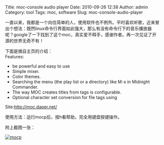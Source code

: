 Title: moc-console audio player
Date: 2010-09-26 12:38
Author: admin
Category: tool
Tags: moc, software
Slug: moc-console-audio-player

一直以来，我都是一个向往简单的人，使用软件也不例外。平时喜欢听歌，近来冒出个想法：既然linux命令行界面如此强大，那么有没有命令行下的音乐播放器呢？google了一下找到了这个moc，真实爱不释手，感谢作者。再一次见证了开源的世界无奇不有！

下面是摘自主页的介绍：  
Features:

-   be powerful and easy to use
-   Simple mixer.
-   Color themes.
-   Searching the menu (the play list or a directory) like M-s in
    Midnight Commander.
-   The way MOC creates titles from tags is configurable.
-   Optional character set conversion for file tags using

Site:http://moc.daper.net/

使用方法：运行mocp后，按h看帮助，完全用键盘按键操作。

附上截图一张：

[![mocp](/wp-content/uploads/2010/09/mocp-300x188.jpg "mocp")](/wp-content/uploads/2010/09/mocp.jpg)
